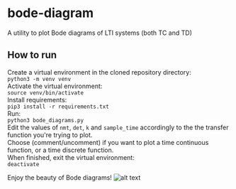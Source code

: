 # bode-diagram
A utility to plot Bode diagrams of LTI systems (both TC and TD)

## How to run
Create a virtual environment in the cloned repository directory:  
`python3 -m venv venv`  
Activate the virtual environment:  
`source venv/bin/activate`  
Install requirements:  
`pip3 install -r requirements.txt`  
Run:  
`python3 bode_diagrams.py`  
Edit the values of `nmt`, `det`, `k` and `sample_time` accordingly to the the transfer function you're trying to plot.  
Choose (comment/uncomment) if you want to plot a time continuous function, or a time discrete function.  
When finished, exit the virtual environment:  
`deactivate`  

Enjoy the beauty of Bode diagrams!
![alt text](https://imgur.com/t8IlXQl.png)
